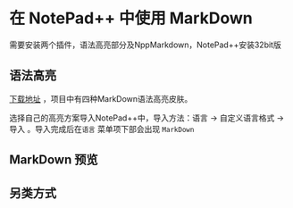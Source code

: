 # 在 NotePad++ 中使用 MarkDown

需要安装两个插件，语法高亮部分及NppMarkdown，NotePad++安装32bit版

## 语法高亮

[下载地址](https://github.com/Edditoria/markdown_npp) ，项目中有四种MarkDown语法高亮皮肤。

选择自己的高亮方案导入NotePad++中，导入方法：语言 -> 自定义语言格式 -> 导入 。导入完成后在`语言` 菜单项下部会出现 `MarkDown`


## MarkDown 预览

## 另类方式